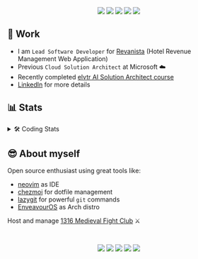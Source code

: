 <p align="center">
    <a href="https://app.pluralsight.com/profile/abiencourt"><img src="https://img.shields.io/badge/Pluralsight-black?style=for-the-badge&logo=pluralsight" /></a>
    <a href="https://www.linkedin.com/in/adrien-biencourt/"><img src="https://img.shields.io/badge/LinkedIn-0A66C2?&style=for-the-badge&logo=linkedin" /></a>
    <a href="https://crowdin.com/profile/abiencourt"><img src="https://img.shields.io/badge/Crowdin-30660f?style=for-the-badge&logo=crowdin" /></a>
    <a href="https://aur.archlinux.org/account/abiencourt"><img src="https://img.shields.io/badge/AUR-1793D1?&style=for-the-badge&logo=archlinux&logoColor=white" /></a>
    <a href="https://codeium.com/profile/abiencourt"><img src="https://img.shields.io/badge/Codeium-049D8E?&style=for-the-badge&logo=codeium&logoColor=white" /></a>
</p>

## 💼 Work

- I am `Lead Software Developer` for [Revanista](https://www.revanista.com/) (Hotel Revenue Management Web Application)
- Previous `Cloud Solution Architect` at Microsoft ☁️
- Recently completed [elvtr AI Solution Architect course](https://uk.elvtr.com/course/ai-solutions-architecture)
- [LinkedIn](https://www.linkedin.com/in/adrien-biencourt/) for more details

## 📊 Stats

<details>
  <summary>🛠️ Coding Stats</summary>
  <br />
  <a href="https://wakapi.dev/">
    <img
      src="https://wakapi.dev/api/badge/abiencourt/abiencourt/interval:30_days?label=last%2030d"
    />
  </a>
  <a href="https://codeium.com/profile/abiencourt">
    <img
      src="https://codeium.com/badges/user/abiencourt/autocomplete"
      alt="autocomplete"
    />
  </a>
  <br />
  <a href="https://wakapi.dev/">
    <img
      src="https://github-readme-stats.vercel.app/api/wakatime?username=abiencourt&api_domain=wakapi.dev&bg_color=1A202C&title_color=2F855A&icon_color=2F855A&text_color=ffffff&custom_title=Wakapi%20Week%20Stats&layout=compact"
    />
  </a>
</details>

## 😎 About myself

Open source enthusiast using great tools like:

- [neovim](https://neovim.io/) as IDE
- [chezmoi](https://www.chezmoi.io/) for dotfile management
- [lazygit](https://github.com/jesseduffield/lazygit) for powerful `git` commands
- [EnveavourOS](https://endeavouros.com/) as Arch distro

Host and manage [1316 Medieval Fight Club](https://1316.ie) ⚔️

<br />

<p align="center">
    <a href="https://github.com/abiencourt/nvim"><img src="https://img.shields.io/badge/Neovim-black?&style=for-the-badge&logo=neovim" /></a>
    <img src="https://img.shields.io/badge/typescript%20-%23007ACC.svg?&style=for-the-badge&logo=typescript&logoColor=white" />
    <img src="https://img.shields.io/badge/react%20-%2361DAFB.svg?&style=for-the-badge&logo=react&logoColor=black" />
    <img src="https://img.shields.io/badge/angular%20-%23DD0031.svg?&style=for-the-badge&logo=angular&logoColor=black" />
    <img src="https://img.shields.io/badge/aws%20-%23FF9900.svg?&style=for-the-badge&logo=amazonwebservices&logoColor=black" />
</p>
